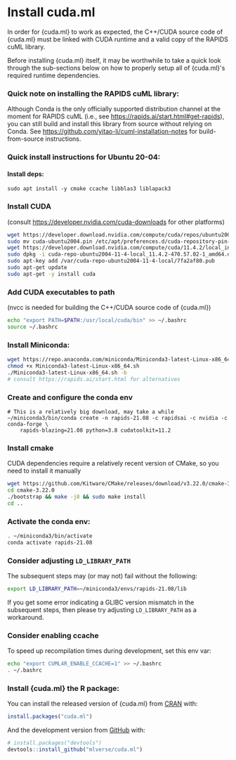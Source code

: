 # Install cuda.ml

In order for {cuda.ml} to work as expected, the C++/CUDA source code of
{cuda.ml} must be linked with CUDA runtime and a valid copy of the RAPIDS cuML
library.

Before installing {cuda.ml} itself, it may be worthwhile to take a quick look
through the sub-sections below on how to properly setup all of {cuda.ml}'s
required runtime dependencies.

### Quick note on installing the RAPIDS cuML library:

Although Conda is the only officially supported distribution channel at the
moment for RAPIDS cuML (i.e., see https://rapids.ai/start.html#get-rapids),
you can still build and install this library from source without relying on
Conda.
See https://github.com/yitao-li/cuml-installation-notes for build-from-source
instructions.

### Quick install instructions for Ubuntu 20-04:

#### Install deps:
```
sudo apt install -y cmake ccache libblas3 liblapack3
```


### Install CUDA
(consult https://developer.nvidia.com/cuda-downloads for other platforms)
```bash
wget https://developer.download.nvidia.com/compute/cuda/repos/ubuntu2004/x86_64/cuda-ubuntu2004.pin
sudo mv cuda-ubuntu2004.pin /etc/apt/preferences.d/cuda-repository-pin-600
wget https://developer.download.nvidia.com/compute/cuda/11.4.2/local_installers/cuda-repo-ubuntu2004-11-4-local_11.4.2-470.57.02-1_amd64.deb
sudo dpkg -i cuda-repo-ubuntu2004-11-4-local_11.4.2-470.57.02-1_amd64.deb
sudo apt-key add /var/cuda-repo-ubuntu2004-11-4-local/7fa2af80.pub
sudo apt-get update
sudo apt-get -y install cuda
```
### Add CUDA executables to path
(nvcc is needed for building the C++/CUDA source code of {cuda.ml})
```bash
echo "export PATH=$PATH:/usr/local/cuda/bin" >> ~/.bashrc
source ~/.bashrc
```

### Install Miniconda:
```bash
wget https://repo.anaconda.com/miniconda/Miniconda3-latest-Linux-x86_64.sh
chmod +x Miniconda3-latest-Linux-x86_64.sh
./Miniconda3-latest-Linux-x86_64.sh -b
# consult https://rapids.ai/start.html for alternatives
```

### Create and configure the conda env
```
# This is a relatively big download, may take a while
~/miniconda3/bin/conda create -n rapids-21.08 -c rapidsai -c nvidia -c conda-forge \
    rapids-blazing=21.08 python=3.8 cudatoolkit=11.2
```

### Install cmake
CUDA dependencies require a relatively recent version of CMake, so you need to install it manually
```bash
wget https://github.com/Kitware/CMake/releases/download/v3.22.0/cmake-3.22.0.tar.gz
cd cmake-3.22.0
./bootstrap && make -j8 && sudo make install
cd ..
```

### Activate the conda env:
```bash
. ~/miniconda3/bin/activate
conda activate rapids-21.08
```

### Consider adjusting `LD_LIBRARY_PATH`

The subsequent steps may (or may not) fail without the following:

```bash
export LD_LIBRARY_PATH=~/miniconda3/envs/rapids-21.08/lib
```

If you get some error indicating a GLIBC version mismatch in the subsequent
steps, then please try adjusting `LD_LIBRARY_PATH` as a workaround.


### Consider enabling ccache

To speed up recompilation times during development, set this env var:
```bash
echo "export CUML4R_ENABLE_CCACHE=1" >> ~/.bashrc
. ~/.bashrc
```

### Install {cuda.ml} the R package:

You can install the released version of {cuda.ml} from
[CRAN](https://CRAN.R-project.org) with:

``` r
install.packages("cuda.ml")
```

And the development version from [GitHub](https://github.com/) with:

``` r
# install.packages("devtools")
devtools::install_github("mlverse/cuda.ml")
```
